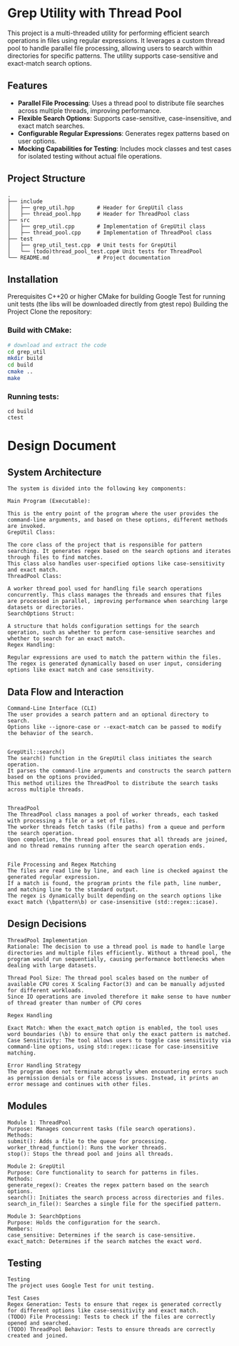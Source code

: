 # Grep Utility with Thread Pool

This project is a multi-threaded utility for performing efficient search operations in files using regular expressions. It leverages a custom thread pool to handle parallel file processing, allowing users to search within directories for specific patterns. The utility supports case-sensitive and exact-match search options.

## Features

- **Parallel File Processing**: Uses a thread pool to distribute file searches across multiple threads, improving performance.
- **Flexible Search Options**: Supports case-sensitive, case-insensitive, and exact match searches.
- **Configurable Regular Expressions**: Generates regex patterns based on user options.
- **Mocking Capabilities for Testing**: Includes mock classes and test cases for isolated testing without actual file operations.

## Project Structure
```
.
├── include
│   ├── grep_util.hpp       # Header for GrepUtil class
│   ├── thread_pool.hpp     # Header for ThreadPool class
├── src
│   ├── grep_util.cpp       # Implementation of GrepUtil class
│   ├── thread_pool.cpp     # Implementation of ThreadPool class
├── test
│   ├── grep_util_test.cpp  # Unit tests for GrepUtil
│   └── (todo)thread_pool_test.cpp# Unit tests for ThreadPool
└── README.md               # Project documentation

```

## Installation
Prerequisites
C++20 or higher
CMake for building
Google Test for running unit tests (the libs will be downloaded directly from gtest repo)
Building the Project
Clone the repository:


### Build with CMake:

```bash
# download and extract the code
cd grep_util
mkdir build
cd build
cmake ..
make
```
### Running tests:

```
cd build
ctest
```

# Design Document

## System Architecture
```
The system is divided into the following key components:

Main Program (Executable):

This is the entry point of the program where the user provides the command-line arguments, and based on these options, different methods are invoked.
GrepUtil Class:

The core class of the project that is responsible for pattern searching. It generates regex based on the search options and iterates through files to find matches.
This class also handles user-specified options like case-sensitivity and exact match.
ThreadPool Class:

A worker thread pool used for handling file search operations concurrently. This class manages the threads and ensures that files are processed in parallel, improving performance when searching large datasets or directories.
SearchOptions Struct:

A structure that holds configuration settings for the search operation, such as whether to perform case-sensitive searches and whether to search for an exact match.
Regex Handling:

Regular expressions are used to match the pattern within the files. The regex is generated dynamically based on user input, considering options like exact match and case sensitivity.
```

## Data Flow and Interaction

```
Command-Line Interface (CLI)
The user provides a search pattern and an optional directory to search.
Options like --ignore-case or --exact-match can be passed to modify the behavior of the search.


GrepUtil::search()
The search() function in the GrepUtil class initiates the search operation.
It parses the command-line arguments and constructs the search pattern based on the options provided.
This method utilizes the ThreadPool to distribute the search tasks across multiple threads.


ThreadPool
The ThreadPool class manages a pool of worker threads, each tasked with processing a file or a set of files.
The worker threads fetch tasks (file paths) from a queue and perform the search operation.
Upon completion, the thread pool ensures that all threads are joined, and no thread remains running after the search operation ends.


File Processing and Regex Matching
The files are read line by line, and each line is checked against the generated regular expression.
If a match is found, the program prints the file path, line number, and matching line to the standard output.
The regex is dynamically built depending on the search options like exact match (\bpattern\b) or case-insensitive (std::regex::icase).
```
## Design Decisions

```
ThreadPool Implementation
Rationale: The decision to use a thread pool is made to handle large directories and multiple files efficiently. Without a thread pool, the program would run sequentially, causing performance bottlenecks when dealing with large datasets.

Thread Pool Size: The thread pool scales based on the number of available CPU cores X Scaling Factor(3) and can be manually adjusted for different workloads.
Since IO operations are involed therefore it make sense to have number of thread greater than number of CPU cores

Regex Handling

Exact Match: When the exact_match option is enabled, the tool uses word boundaries (\b) to ensure that only the exact pattern is matched.
Case Sensitivity: The tool allows users to toggle case sensitivity via command-line options, using std::regex::icase for case-insensitive matching.

Error Handling Strategy
The program does not terminate abruptly when encountering errors such as permission denials or file access issues. Instead, it prints an error message and continues with other files.
```


## Modules

```
Module 1: ThreadPool
Purpose: Manages concurrent tasks (file search operations).
Methods:
submit(): Adds a file to the queue for processing.
worker_thread_function(): Runs the worker threads.
stop(): Stops the thread pool and joins all threads.

Module 2: GrepUtil
Purpose: Core functionality to search for patterns in files.
Methods:
generate_regex(): Creates the regex pattern based on the search options.
search(): Initiates the search process across directories and files.
search_in_file(): Searches a single file for the specified pattern.

Module 3: SearchOptions
Purpose: Holds the configuration for the search.
Members:
case_sensitive: Determines if the search is case-sensitive.
exact_match: Determines if the search matches the exact word.
```

## Testing

```
Testing
The project uses Google Test for unit testing.

Test Cases
Regex Generation: Tests to ensure that regex is generated correctly for different options like case-sensitivity and exact match.
(TODO) File Processing: Tests to check if the files are correctly opened and searched.
(TODO) ThreadPool Behavior: Tests to ensure threads are correctly created and joined.

```